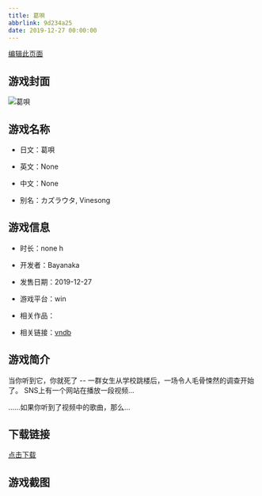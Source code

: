 ```yaml
---
title: 葛唄
abbrlink: 9d234a25
date: 2019-12-27 00:00:00
---
```

[编辑此页面](https://github.com/ACG-3/ADV3-source/blob/main/source/_posts/games/%E8%91%9B%E5%94%84.md)

## 游戏封面

![葛唄](https://pan.timero.xyz/d/onedrive/img_lib_001/%E8%91%9B%E5%94%84_cover.avif)


## 游戏名称

- 日文：葛唄
- 英文：None
- 中文：None

- 别名：カズラウタ, Vinesong


## 游戏信息

- 时长：none h
- 开发者：Bayanaka
- 发售日期：2019-12-27
- 游戏平台：win
- 相关作品：

- 相关链接：[vndb](https://vndb.org/v27066)


## 游戏简介

当你听到它，你就死了 --
一群女生从学校跳楼后，一场令人毛骨悚然的调查开始了。
SNS上有一个网站在播放一段视频...

......如果你听到了视频中的歌曲，那么...




## 下载链接

[点击下载](https://pan.timero.xyz/onedrive/adv_lib_001/%E8%91%9B%E5%94%84)


## 游戏截图


